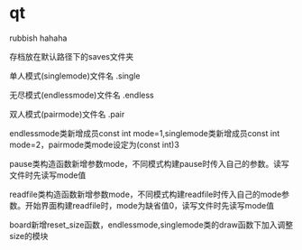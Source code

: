 # qt
rubbish
hahaha

存档放在默认路径下的saves文件夹

单人模式(singlemode)文件名 .single

无尽模式(endlessmode)文件名 .endless

双人模式(pairmode)文件名 .pair

endlessmode类新增成员const int mode=1,singlemode类新增成员const int mode=2，pairmode类mode设定为(const int)3

pause类构造函数新增参数mode，不同模式构建pause时传入自己的参数。读写文件时先读写mode值

readfile类构造函数新增参数mode，不同模式构建readfile时传入自己的mode参数。开始界面构建readfile时，mode为缺省值0，读写文件时先读写mode值

board新增reset_size函数，endlessmode,singlemode类的draw函数下加入调整size的模块
